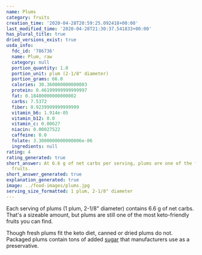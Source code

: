 ```yaml
---
name: Plums
category: fruits
creation_time: '2020-04-28T20:59:25.092418+00:00'
last_modified_time: '2020-04-28T21:30:37.541833+00:00'
has_plural_title: true
dried_versions_exist: true
usda_info:
  fdc_id: '786736'
  name: Plum, raw
  category: null
  portion_quantity: 1.0
  portion_unit: plum (2-1/8" diameter)
  portion_grams: 66.0
  calories: 30.360000000000003
  protein: 0.46199999999999997
  fat: 0.18480000000000002
  carbs: 7.5372
  fiber: 0.9239999999999999
  vitamin_b6: 1.914e-05
  vitamin_b12: 0.0
  vitamin_c: 0.00627
  niacin: 0.00027522
  caffeine: 0.0
  folate: 3.3000000000000006e-06
  ingredients: null
rating: 4
rating_generated: true
short_answer: At 6.6 g of net carbs per serving, plums are one of the few keto-compatible
  fruits.
short_answer_generated: true
explanation_generated: true
image: ../food-images/plums.jpg
serving_size_formatted: 1 plum, 2-1/8" diameter
---
```

Each serving of plums (1 plum, 2-1/8" diameter) contains 6.6 g of net carbs. That's a sizeable amount, but plums are still one of the most keto-friendly fruits you can find.

Though fresh plums fit the keto diet, canned or dried plums do not. Packaged plums contain tons of added [sugar](/sugar) that manufacturers use as a preservative.

